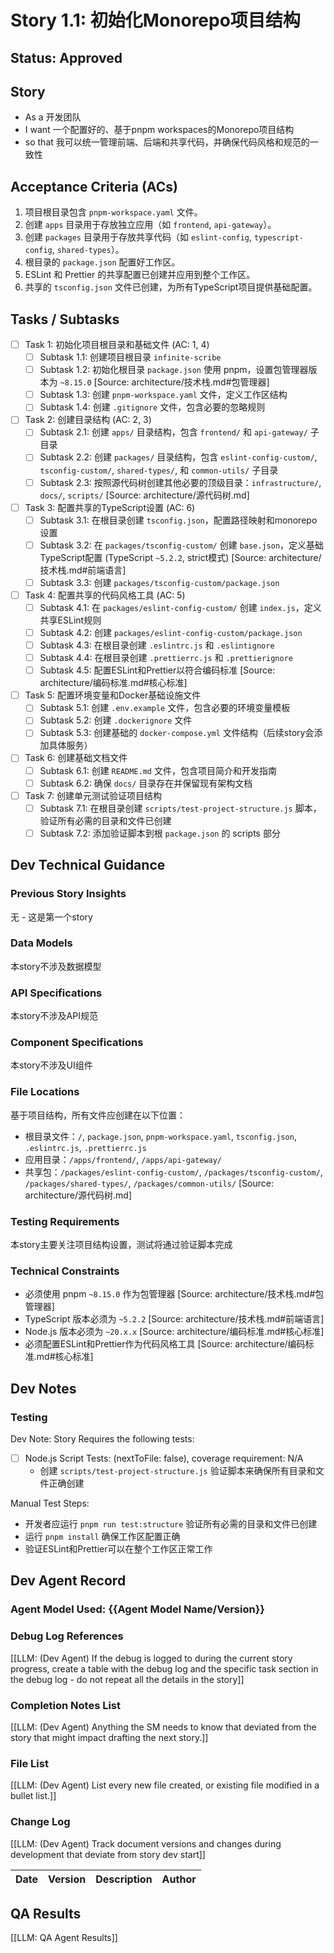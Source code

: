 # Story 1.1: 初始化Monorepo项目结构

## Status: Approved

## Story

- As a 开发团队
- I want 一个配置好的、基于pnpm workspaces的Monorepo项目结构
- so that 我可以统一管理前端、后端和共享代码，并确保代码风格和规范的一致性

## Acceptance Criteria (ACs)

1. 项目根目录包含 `pnpm-workspace.yaml` 文件。
2. 创建 `apps` 目录用于存放独立应用（如 `frontend`, `api-gateway`）。
3. 创建 `packages` 目录用于存放共享代码（如 `eslint-config`, `typescript-config`, `shared-types`）。
4. 根目录的 `package.json` 配置好工作区。
5. ESLint 和 Prettier 的共享配置已创建并应用到整个工作区。
6. 共享的 `tsconfig.json` 文件已创建，为所有TypeScript项目提供基础配置。

## Tasks / Subtasks

- [ ] Task 1: 初始化项目根目录和基础文件 (AC: 1, 4)
  - [ ] Subtask 1.1: 创建项目根目录 `infinite-scribe`
  - [ ] Subtask 1.2: 初始化根目录 `package.json` 使用 pnpm，设置包管理器版本为 `~8.15.0` [Source: architecture/技术栈.md#包管理器]
  - [ ] Subtask 1.3: 创建 `pnpm-workspace.yaml` 文件，定义工作区结构
  - [ ] Subtask 1.4: 创建 `.gitignore` 文件，包含必要的忽略规则

- [ ] Task 2: 创建目录结构 (AC: 2, 3)
  - [ ] Subtask 2.1: 创建 `apps/` 目录结构，包含 `frontend/` 和 `api-gateway/` 子目录
  - [ ] Subtask 2.2: 创建 `packages/` 目录结构，包含 `eslint-config-custom/`, `tsconfig-custom/`, `shared-types/`, 和 `common-utils/` 子目录
  - [ ] Subtask 2.3: 按照源代码树创建其他必要的顶级目录：`infrastructure/`, `docs/`, `scripts/` [Source: architecture/源代码树.md]

- [ ] Task 3: 配置共享的TypeScript设置 (AC: 6)
  - [ ] Subtask 3.1: 在根目录创建 `tsconfig.json`，配置路径映射和monorepo设置
  - [ ] Subtask 3.2: 在 `packages/tsconfig-custom/` 创建 `base.json`，定义基础TypeScript配置 (TypeScript `~5.2.2`, strict模式) [Source: architecture/技术栈.md#前端语言]
  - [ ] Subtask 3.3: 创建 `packages/tsconfig-custom/package.json`

- [ ] Task 4: 配置共享的代码风格工具 (AC: 5)
  - [ ] Subtask 4.1: 在 `packages/eslint-config-custom/` 创建 `index.js`，定义共享ESLint规则
  - [ ] Subtask 4.2: 创建 `packages/eslint-config-custom/package.json`
  - [ ] Subtask 4.3: 在根目录创建 `.eslintrc.js` 和 `.eslintignore`
  - [ ] Subtask 4.4: 在根目录创建 `.prettierrc.js` 和 `.prettierignore`
  - [ ] Subtask 4.5: 配置ESLint和Prettier以符合编码标准 [Source: architecture/编码标准.md#核心标准]

- [ ] Task 5: 配置环境变量和Docker基础设施文件
  - [ ] Subtask 5.1: 创建 `.env.example` 文件，包含必要的环境变量模板
  - [ ] Subtask 5.2: 创建 `.dockerignore` 文件
  - [ ] Subtask 5.3: 创建基础的 `docker-compose.yml` 文件结构（后续story会添加具体服务）

- [ ] Task 6: 创建基础文档文件
  - [ ] Subtask 6.1: 创建 `README.md` 文件，包含项目简介和开发指南
  - [ ] Subtask 6.2: 确保 `docs/` 目录存在并保留现有架构文档

- [ ] Task 7: 创建单元测试验证项目结构
  - [ ] Subtask 7.1: 在根目录创建 `scripts/test-project-structure.js` 脚本，验证所有必需的目录和文件已创建
  - [ ] Subtask 7.2: 添加验证脚本到根 `package.json` 的 scripts 部分

## Dev Technical Guidance

### Previous Story Insights
无 - 这是第一个story

### Data Models
本story不涉及数据模型

### API Specifications
本story不涉及API规范

### Component Specifications
本story不涉及UI组件

### File Locations
基于项目结构，所有文件应创建在以下位置：
- 根目录文件：`/`, `package.json`, `pnpm-workspace.yaml`, `tsconfig.json`, `.eslintrc.js`, `.prettierrc.js`
- 应用目录：`/apps/frontend/`, `/apps/api-gateway/`
- 共享包：`/packages/eslint-config-custom/`, `/packages/tsconfig-custom/`, `/packages/shared-types/`, `/packages/common-utils/`
[Source: architecture/源代码树.md]

### Testing Requirements
本story主要关注项目结构设置，测试将通过验证脚本完成

### Technical Constraints
- 必须使用 pnpm `~8.15.0` 作为包管理器 [Source: architecture/技术栈.md#包管理器]
- TypeScript 版本必须为 `~5.2.2` [Source: architecture/技术栈.md#前端语言]
- Node.js 版本必须为 `~20.x.x` [Source: architecture/编码标准.md#核心标准]
- 必须配置ESLint和Prettier作为代码风格工具 [Source: architecture/编码标准.md#核心标准]

## Dev Notes

### Testing

Dev Note: Story Requires the following tests:

- [ ] Node.js Script Tests: (nextToFile: false), coverage requirement: N/A
  - 创建 `scripts/test-project-structure.js` 验证脚本来确保所有目录和文件正确创建

Manual Test Steps:
- 开发者应运行 `pnpm run test:structure` 验证所有必需的目录和文件已创建
- 运行 `pnpm install` 确保工作区配置正确
- 验证ESLint和Prettier可以在整个工作区正常工作

## Dev Agent Record

### Agent Model Used: {{Agent Model Name/Version}}

### Debug Log References

[[LLM: (Dev Agent) If the debug is logged to during the current story progress, create a table with the debug log and the specific task section in the debug log - do not repeat all the details in the story]]

### Completion Notes List

[[LLM: (Dev Agent) Anything the SM needs to know that deviated from the story that might impact drafting the next story.]]

### File List

[[LLM: (Dev Agent) List every new file created, or existing file modified in a bullet list.]]

### Change Log

[[LLM: (Dev Agent) Track document versions and changes during development that deviate from story dev start]]

| Date | Version | Description | Author |
| :--- | :------ | :---------- | :----- |

## QA Results

[[LLM: QA Agent Results]]